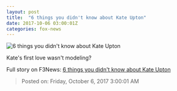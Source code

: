 ```yaml
---
layout: post
title:  "6 things you didn't know about Kate Upton"
date: 2017-10-06 03:00:01Z
categories: fox-news
---
```


![6 things you didn't know about Kate Upton](http://a57.foxnews.com/media2.foxnews.com/BrightCove/694940094001/2016/05/03/0/0/694940094001_4876014729001_050316-ff-upton-1280.jpg?ve=1)

Kate's first love wasn't modeling?


Full story on F3News: [6 things you didn't know about Kate Upton](http://www.f3nws.com/n/yrQPjG)

> Posted on: Friday, October 6, 2017 3:00:01 AM

